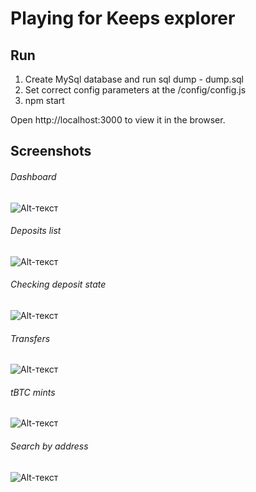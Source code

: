 # Playing for Keeps explorer

## Run

1. Create MySql database and run sql dump - dump.sql
2. Set correct config parameters at the /config/config.js
3. npm start

Open http://localhost:3000 to view it in the browser.


## Screenshots

###### Dashboard
![Alt-текст](http://keep-explorer.info/img/dashboard.png "Dashboard")

###### Deposits list
![Alt-текст](http://keep-explorer.info/img/deposits.png "Deposits list")

###### Checking deposit state
![Alt-текст](http://keep-explorer.info/img/deposit-state.png "Checking deposit state")

###### Transfers
![Alt-текст](http://keep-explorer.info/img/transfers.png "Transfers")

###### tBTC mints
![Alt-текст](http://keep-explorer.info/img/mints.png "tBTC mints")

###### Search by address
![Alt-текст](http://keep-explorer.info/img/search.png "Search by address")
